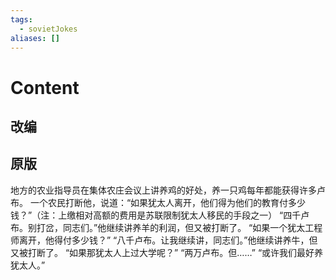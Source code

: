 ```yaml
---
tags:
  - sovietJokes
aliases: []
---
```



# Content
## 改编

## 原版

地方的农业指导员在集体农庄会议上讲养鸡的好处，养一只鸡每年都能获得许多卢布。
一个农民打断他，说道：“如果犹太人离开，他们得为他们的教育付多少钱？”（注：上缴相对高额的费用是苏联限制犹太人移民的手段之一）
“四千卢布。别打岔，同志们。”他继续讲养羊的利润，但又被打断了。
“如果一个犹太工程师离开，他得付多少钱？”
“八千卢布。让我继续讲，同志们。”他继续讲养牛，但又被打断了。
“如果那犹太人上过大学呢？”
“两万卢布。但……”
“或许我们最好养犹太人。”